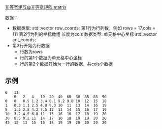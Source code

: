 非等宽矩阵@非等宽矩阵.matrix 

数据：
 - 数据类型: std::vector<float>  row_coords;
第1行为行列数，例如 rows = 17,cols = 111
第2行为列的坐标数组
长度为cols
数据类型: 单元格中心坐标
 std::vector<float>  col_coords;
- 第3行开始为行数据
    - 行数为rows
    - 行的第1个数据为单元格中心坐标
    - 行的第2个数据开始为一行的数据，共cols个数据

## 示例
```
6	11	
    0   2   4   10  20  40  60  80  85  88  90
0   0   0.5 1.2 3.4 8.1 9.2 9.8 10  12  15  18
1   0.3 1.1 2.5 4.8 9.3 10  11  13  14  16  19
5   1.5 2.8 4.2 7.5 12  13  14  15  16  17  19
10  3.2 4.5 6.8 11  15  16  16  17  18  19  20
30  8.5 9.2 11  14  17  18  18  19  19  20  20
45  12  13  15  16  18  19  19  20  20  20  20
```